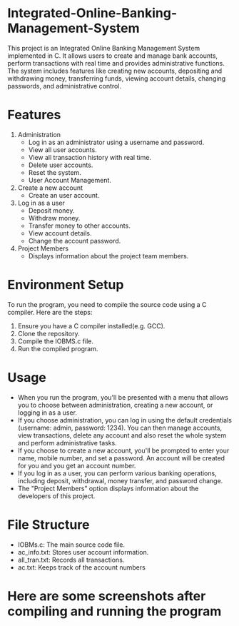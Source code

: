 # Integrated-Online-Banking-Management-System
 This project is an Integrated Online Banking Management System implemented in C. It allows users to create and manage bank accounts, perform transactions with real time and provides administrative functions. The system includes features like creating new accounts, depositing and withdrawing money, transferring funds, viewing 
 account details, changing passwords, and administrative control.
# Features
 1. Administration
    - Log in as an administrator using a username and password.
    - View all user accounts.
    - View all transaction history with real time.
    - Delete user accounts.
    - Reset the system.
    - User Account Management.
 2. Create a new account
    - Create an user account.
 3. Log in as a user
    - Deposit money.
    - Withdraw money.
    - Transfer money to other accounts.
    - View account details.
    - Change the account password.
 4. Project Members
    - Displays information about the project team members.
# Environment Setup
  To run the program, you need to compile the source code using a C compiler. Here are the steps:
   1. Ensure you have a C compiler installed(e.g. GCC).
   2. Clone the repository.
   3. Compile the IOBMS.c file.
   4. Run the compiled program.
# Usage
   - When you run the program, you'll be presented with a menu that allows you to choose between administration, creating a new account, or logging in as a user.
   - If you choose administration, you can log in using the default credentials (username: admin, password: 1234). You can then manage accounts, view transactions, delete any account and also reset the whole system and perform administrative tasks.
   - If you choose to create a new account, you'll be prompted to enter your name, mobile number, and set a password. An account will be created for you and you get an account number.
   - If you log in as a user, you can perform various banking operations, including deposit, withdrawal, money transfer, and password change.
   - The "Project Members" option displays information about the developers of this project.
# File Structure
   - IOBMs.c: The main source code file.
   - ac_info.txt: Stores user account information.
   - all_tran.txt: Records all transactions.
   - ac.txt: Keeps track of the account numbers
# Here are some screenshots after compiling and running the program
